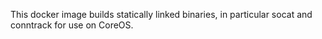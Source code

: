 This docker image builds statically linked binaries, in particular socat and conntrack for use on CoreOS.
